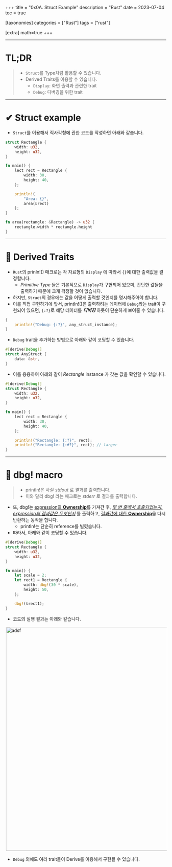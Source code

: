 +++
title = "0x0A. Struct Example"
description = "Rust"
date = 2023-07-04
toc = true

[taxonomies]
categories = ["Rust"]
tags = ["rust"]

[extra]
math=true
+++

---
# <txtred>**TL;DR**</txtred>
> - `Struct`를 <txtylw>Type</txtylw>처럼 활용할 수 있습니다.
> - <txtylw>Derived Traits</txtylw>를 이용할 수 있습니다.
>     - `Display`: 화면 출력과 관련한 trait
>     - `Debug`: 디버깅을 위한 trait

---
# ✔ Struct example
- `Struct`를 이용해서 <txtylw>직사각형</txtylw>에 관한 코드를 작성하면 아래와 같습니다.

```rust
struct Rectangle {
    width: u32,
    height: u32,
}

fn main() {
    lect rect = Rectangle {
        width: 30,
        height: 40,
    };

    println!(
        "Area: {}",
        area(&rect)
    );
}

fn area(rectangle: &Rectangle) -> u32 {
    rectangle.width * rectangle.height
}
```

---
# 📌 Derived Traits
- `Rust`의 <txtred>prinln!()</txtred> <txtylw>매크로</txtylw>는 각 자료형의 `Display` 에 따라서 `{}`에 대한 출력값을 결정합니다.
    - <txtylw>*Primitive Type*</txtylw> 들은 기본적으로 `Display`가 구현되어 있으며, 간단한 값들을 출력하기 때문에 크게 걱정할 것이 없습니다.
- 하지만, `Struct`의 경우에는 <txtylw>값을 어떻게 출력할 것인지</txtylw>를 명시해주어야 합니다.
- 이를 직접 구현하기에 앞서, <txtylw>println!()</txtylw>은 출력하려는 데이터에 `Debug`라는 <txtylw>trait</txtylw>이 구현되어 있으면, `{:?}`로 해당 데이터를 ***디버깅*** 하듯이 단순하게 보여줄 수 있습니다.

```rust
{
    println!("Debug: {:?}", any_struct_instance);
}
```
- `Debug` <txtylw>trait</txtylw>을 추가하는 방법으로 아래와 같이 코딩할 수 있습니다.

```rust
#[derive(Debug)]
struct AnyStruct {
    data: &str,
}
```

- 이를 응용하여 아래와 같이 <txtylw>*Rectangle*</txtylw> instance 가 갖는 값을 확인할 수 있습니다.
```rust
#[derive(Debug)]
struct Rectangle {
    width: u32,
    height: u32,
}

fn main() {
    lect rect = Rectangle {
        width: 30,
        height: 40,
    };

    println!("Rectangle: {:?}", rect);
    println!("Rectangle: {:#?}", rect); // larger
}
```
---
# 📌 dbg! macro
> - <txtred>println!</txtred>은 사실 <txtred>*stdout*</txtred> 로 결과를 출력합니다.
> - 이와 달리 <txtred>dbg!</txtred> 라는 <txtylw>매크로</txtylw>는 <txtred>*stderr*</txtred> 로 결과를 출력합니다.

- 또, <txtred>dbg!</txtred>는 <u><txtylw>expression</txtylw>의 <txtylw>**Ownership**</txtylw></u>를 가져간 후, <u>*몇 번 줄에서 호출되었는지, <txtylw>expression</txtylw>의 결과값은 무엇인지*</u> 를 출력하고, <u>결과값에 대한 <txtylw>**Ownership**</txtylw></u>을 다시 반환하는 동작을 합니다.
    - <txtred>println!</txtred>는 단순히 <txtylw>reference</txtylw>를 빌렸습니다.
- 따라서, 아래와 같이 코딩할 수 있습니다.

```rust
#[derive(Debug)]
struct Rectangle {
    width: u32,
    height: u32,
}

fn main() {
    let scale = 2;
    let rect1 = Rectangle {
        width: dbg!(30 * scale),
        height: 50,
    };

    dbg!(&rect1);
}
```

- 코드의 실행 결과는 아래와 같습니다.

<img src="../../../images/study/rust/rust_03_01.png" width="700rem" alt="adsf" style="border: 2px solid white"/>

- `Debug` 외에도 여러 <txtylw>trait</txtylw>들이 <txtylw>Derive</txtylw>를 이용해서 구현될 수 있습니다.

